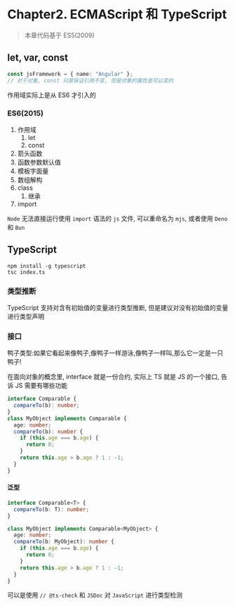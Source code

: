 # Chapter2. ECMAScript 和 TypeScript

> 本章代码基于 ES5(2009)

## let, var, const

```ts
const jsFramework = { name: "Angular" };
// 对于对象, const 只是保证引用不变, 但是对象的属性是可以变的
```

作用域实际上是从 ES6 才引入的

### ES6(2015)

1. 作用域
   1. let
   2. const
2. 箭头函数
3. 函数参数默认值
4. 模板字面量
5. 数组解构
6. class
   1. 继承
7. import

`Node` 无法直接运行使用 `import` 语法的 `js` 文件, 可以重命名为 `mjs`, 或者使用 `Deno` 和 `Bun`

## TypeScript

```shell
npm install -g typescript
tsc index.ts
```

### 类型推断

TypeScript 支持对含有初始值的变量进行类型推断, 但是建议对没有初始值的变量进行类型声明

### 接口

鸭子类型:如果它看起来像鸭子,像鸭子一样游泳,像鸭子一样叫,那么它一定是一只鸭子!

在面向对象的概念里, interface 就是一份合约, 实际上 TS 就是 JS 的一个接口, 告诉 JS 需要有哪些功能

```ts
interface Comparable {
  compareTo(b): number;
}
class MyObject implements Comparable {
  age: number;
  compareTo(b): number {
    if (this.age === b.age) {
      return 0;
    }
    return this.age > b.age ? 1 : -1;
  }
}
```

#### 泛型

```ts
interface Comparable<T> {
  compareTo(b: T): number;
}

class MyObject implements Comparable<MyObject> {
  age: number;
  compareTo(b: MyObject): number {
    if (this.age === b.age) {
      return 0;
    }
    return this.age > b.age ? 1 : -1;
  }
}
```

可以是使用 `// @ts-check` 和 `JSDoc` 对 `JavaScript` 进行类型检测
